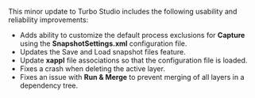 This minor update to Turbo Studio includes the following usability and reliability improvements:

- Adds ability to customize the default process exclusions for **Capture** using the **SnapshotSettings.xml** configuration file.
- Updates the Save and Load snapshot files feature.
- Update **xappl** file associations so that the configuration file is loaded.
- Fixes a crash when deleting the active layer.
- Fixes an issue with **Run & Merge** to prevent merging of all layers in a dependency tree.






